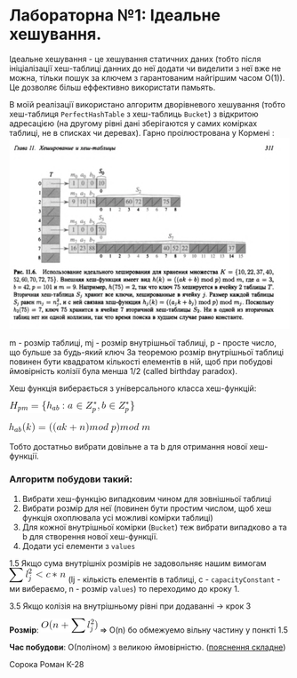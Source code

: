 # Лабораторна №1: Ідеальне хешування.

Ідеальне хешування - це хешування статичних даних (тобто після ініціалізації хеш-таблиці данних до неї додати чи виделити з неї вже не можна, тільки пошук за ключем з гарантованим найгіршим часом O(1)).
Це дозволяє більш еффективно використати памьять.

В моїй реалізації використано алгоритм дворівневого хешування (тобто хеш-таблиця `PerfectHashTable` з хеш-таблиць `Bucket`) з відкритою адресацією (на другому рівні дані зберігаются у самих комірках таблиці, не в списках чи деревах). Гарно проілюстрована у Кормені : 
![alt text](https://github.com/BBJayy/Sem2Algorithms/blob/Z%231/ReadmeImages/PerfectHashTableCormen.png)

m - розмір таблиці, mj - розмір внутрішньої таблиці, p - просте число, що бульше за будь-який ключ
За теоремою розмір внутрішньої таблиці повинен бути квадратом кількості елементів в ній, щоб при побудові ймовірність колізії була менша 1/2 (called birthday paradox).

Хеш функція виберається з універсального класса хеш-функцій:

![alt text](ReadmeImages/CodeCogsEqn.gif)

![alt text](ReadmeImages/CodeCogsEqn%20(1).gif)

Тобто достатньо вибрати довільне а та b для отримання нової хеш-функції. 

### Алгоритм побудови такий:
1. Вибрати хеш-функцію випадковим чином для зовнішньої таблиці
2. Вибрати розмір для неї (повинен бути простим числом, щоб хеш функція охоплювала усі можливі комірки таблиці)
3. Для кожної внутрішньої комірки (`Bucket`) теж вибрати випадково а та b для створення нової хеш-функції. 
4. Додати усі елементи з `values`

  1.5 Якщо сума внутрішніх розмірів не задовольняє нашим вимогам ![alt text](ReadmeImages/CodeCogsEqn2.gif) (lj - кількість елементів в таблиці, c - `capacityConstant` - ми вибераємо, n - розмір `values`) то переходимо до кроку 1.

  3.5 Якщо колізія на внутрішньому рівні при додаванні -> крок 3

__Розмір__: ![alt text](ReadmeImages/CodeCogsEqn3.gif)  => O(n) бо обмежуемо вільну частину у понкті 1.5

**Час побудови**: O(поліном) з великою ймовірністю. ([пояснення складне](https://youtu.be/z0lJ2k0sl1g?t=1h9m11s))

Сорока Роман К-28

